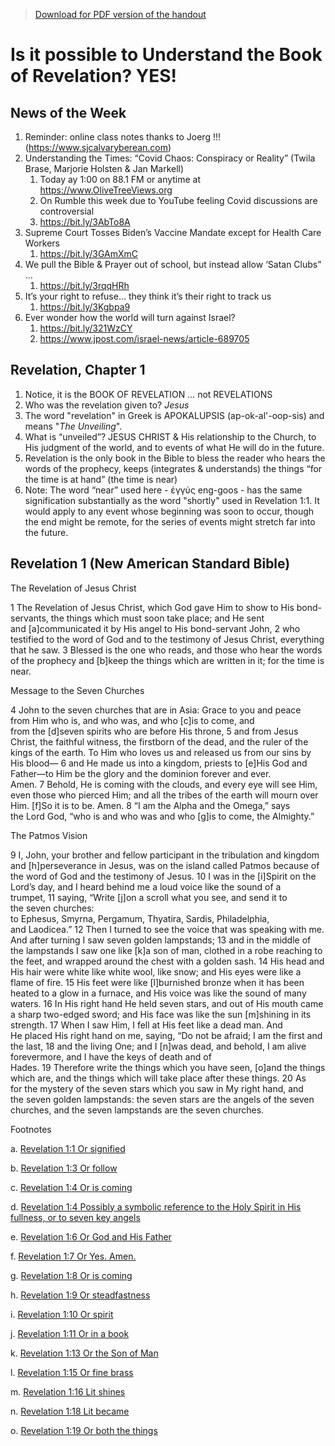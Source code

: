 >[Download for PDF version of the handout](/week011622.pdf)


# Is it possible to Understand the Book of Revelation?  YES!

## News of the Week

1. Reminder: online class notes thanks to Joerg !!! (https://www.sjcalvaryberean.com)
1. Understanding the Times: “Covid Chaos: Conspiracy or Reality” (Twila Brase, Marjorie Holsten & Jan Markell)
	1. Today ay 1:00 on 88.1 FM or anytime at https://www.OliveTreeViews.org
	1. On Rumble this week due to YouTube feeling Covid discussions are controversial
	1. https://bit.ly/3AbTo8A
1. Supreme Court Tosses Biden’s Vaccine Mandate except for Health Care Workers
	1. https://bit.ly/3GAmXmC
1. We pull the Bible & Prayer out of school, but instead allow ‘Satan Clubs” …
	1. https://bit.ly/3rqqHRh
1. It’s your right to refuse… they think it’s their right to track us
	1. https://bit.ly/3Kgbpa9
1. Ever wonder how the world will turn against Israel?
	1. https://bit.ly/321WzCY 
	1. https://www.jpost.com/israel-news/article-689705

## Revelation, Chapter 1

1. Notice, it is the BOOK OF REVELATION … not REVELATIONS
1. Who was the revelation given to?  _Jesus_
1. The word "revelation" in Greek is APOKALUPSIS (ap-ok-al'-oop-sis) and means "_The Unveiling_". 
1. What is “unveiled”?  JESUS CHRIST & His relationship to the Church, to His judgment of the world, and to events of what He will do in the future.
1. Revelation is the only book in the Bible to bless the reader who hears the words of the prophecy, keeps (integrates & understands) the things “for the time is at hand” (the time is near)
1. Note: The word “near” used here - ἐγγύς eng-goos - has the same signification substantially as the word "shortly" used in Revelation 1:1. It would apply to any event whose beginning was soon to occur, though the end might be remote, for the series of events might stretch far into the future. 

## Revelation 1 (New American Standard Bible)

The Revelation of Jesus Christ

1 The Revelation of Jesus Christ, which God gave Him to show to His bond-servants, the things which must soon take place; and He sent and [a]communicated it by His angel to His bond-servant John, 2 who testified to the word of God and to the testimony of Jesus Christ, everything that he saw. 3 Blessed is the one who reads, and those who hear the words of the prophecy and [b]keep the things which are written in it; for the time is near.

Message to the Seven Churches

4 John to the seven churches that are in Asia: Grace to you and peace from Him who is, and who was, and who [c]is to come, and from the [d]seven spirits who are before His throne, 5 and from Jesus Christ, the faithful witness, the firstborn of the dead, and the ruler of the kings of the earth. To Him who loves us and released us from our sins by His blood— 6 and He made us into a kingdom, priests to [e]His God and Father—to Him be the glory and the dominion forever and ever. Amen. 7 Behold, He is coming with the clouds, and every eye will see Him, even those who pierced Him; and all the tribes of the earth will mourn over Him. [f]So it is to be. Amen.
8 “I am the Alpha and the Omega,” says the Lord God, “who is and who was and who [g]is to come, the Almighty.”

The Patmos Vision

9 I, John, your brother and fellow participant in the tribulation and kingdom and [h]perseverance in Jesus, was on the island called Patmos because of the word of God and the testimony of Jesus. 10 I was in the [i]Spirit on the Lord’s day, and I heard behind me a loud voice like the sound of a trumpet, 11 saying, “Write [j]on a scroll what you see, and send it to the seven churches: to Ephesus, Smyrna, Pergamum, Thyatira, Sardis, Philadelphia, and Laodicea.”
12 Then I turned to see the voice that was speaking with me. And after turning I saw seven golden lampstands; 13 and in the middle of the lampstands I saw one like [k]a son of man, clothed in a robe reaching to the feet, and wrapped around the chest with a golden sash. 14 His head and His hair were white like white wool, like snow; and His eyes were like a flame of fire. 15 His feet were like [l]burnished bronze when it has been heated to a glow in a furnace, and His voice was like the sound of many waters. 16 In His right hand He held seven stars, and out of His mouth came a sharp two-edged sword; and His face was like the sun [m]shining in its strength.
17 When I saw Him, I fell at His feet like a dead man. And He placed His right hand on me, saying, “Do not be afraid; I am the first and the last, 18 and the living One; and I [n]was dead, and behold, I am alive forevermore, and I have the keys of death and of Hades. 19 Therefore write the things which you have seen, [o]and the things which are, and the things which will take place after these things. 20 As for the mystery of the seven stars which you saw in My right hand, and the seven golden lampstands: the seven stars are the angels of the seven churches, and the seven lampstands are the seven churches.


Footnotes

a. [Revelation 1:1 Or signified](https://www.biblegateway.com/passage/?search=Revelation+1&version=NASB#en-NASB-30687)

b. [Revelation 1:3 Or follow](https://www.biblegateway.com/passage/?search=Revelation+1&version=NASB#en-NASB-30689)

c. [Revelation 1:4 Or is coming](https://www.biblegateway.com/passage/?search=Revelation+1&version=NASB#en-NASB-30690)

d. [Revelation 1:4 Possibly a symbolic reference to the Holy Spirit in His fullness, or to seven key angels](https://www.biblegateway.com/passage/?search=Revelation+1&version=NASB#en-NASB-30690)

e. [Revelation 1:6 Or God and His Father](https://www.biblegateway.com/passage/?search=Revelation+1&version=NASB#en-NASB-30692)

f. [Revelation 1:7 Or Yes. Amen.](https://www.biblegateway.com/passage/?search=Revelation+1&version=NASB#en-NASB-30693)

g. [Revelation 1:8 Or is coming](https://www.biblegateway.com/passage/?search=Revelation+1&version=NASB#en-NASB-30694)

h. [Revelation 1:9 Or steadfastness](https://www.biblegateway.com/passage/?search=Revelation+1&version=NASB#en-NASB-30695)

i. [Revelation 1:10 Or spirit](https://www.biblegateway.com/passage/?search=Revelation+1&version=NASB#en-NASB-30696)

j. [Revelation 1:11 Or in a book](https://www.biblegateway.com/passage/?search=Revelation+1&version=NASB#en-NASB-30697)

k. [Revelation 1:13 Or the Son of Man](https://www.biblegateway.com/passage/?search=Revelation+1&version=NASB#en-NASB-30699)

l. [Revelation 1:15 Or fine brass](https://www.biblegateway.com/passage/?search=Revelation+1&version=NASB#en-NASB-30701)

m. [Revelation 1:16 Lit shines](https://www.biblegateway.com/passage/?search=Revelation+1&version=NASB#en-NASB-30702)

n. [Revelation 1:18 Lit became](https://www.biblegateway.com/passage/?search=Revelation+1&version=NASB#en-NASB-30704)

o. [Revelation 1:19 Or both the things](https://www.biblegateway.com/passage/?search=Revelation+1&version=NASB#en-NASB-30705)
